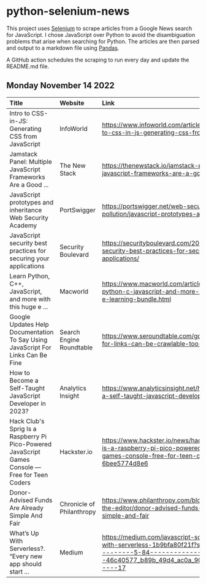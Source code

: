# python-selenium-news

This project uses [Selenium](https://www.seleniumhq.org/) to scrape articles from a Google News search for JavaScript.
I chose JavaScript over Python to avoid the disambiguation problems that arise when searching for Python.
The articles are then parsed and output to a markdown file using [Pandas](https://pandas.pydata.org/).

A GitHub action schedules the scraping to run every day and update the README.md file.

## Monday November 14 2022


| Title                                                                                            | Website                   | Link                                                                                                                                                                     |
|:-------------------------------------------------------------------------------------------------|:--------------------------|:-------------------------------------------------------------------------------------------------------------------------------------------------------------------------|
| Intro to CSS-in-JS: Generating CSS from JavaScript                                               | InfoWorld                 | https://www.infoworld.com/article/3678950/intro-to-css-in-js-generating-css-from-javascript.html                                                                         |
| Jamstack Panel: Multiple JavaScript Frameworks Are a Good ...                                    | The New Stack             | https://thenewstack.io/jamstack-panel-multiple-javascript-frameworks-are-a-good-thing/                                                                                   |
| JavaScript prototypes and inheritance  Web Security Academy                                      | PortSwigger               | https://portswigger.net/web-security/prototype-pollution/javascript-prototypes-and-inheritance                                                                           |
| JavaScript security best practices for securing your applications                                | Security Boulevard        | https://securityboulevard.com/2022/11/javascript-security-best-practices-for-securing-your-applications/                                                                 |
| Learn Python, C++, JavaScript, and more with this huge e ...                                     | Macworld                  | https://www.macworld.com/article/1369540/learn-python-c-javascript-and-more-with-this-huge-e-learning-bundle.html                                                        |
| Google Updates Help Documentation To Say Using JavaScript For Links Can Be Fine                  | Search Engine Roundtable  | https://www.seroundtable.com/google-javascript-for-links-can-be-crawlable-too-34385.html                                                                                 |
| How to Become a Self-Taught JavaScript Developer in 2023?                                        | Analytics Insight         | https://www.analyticsinsight.net/how-to-become-a-self-taught-javascript-developer-in-2023/                                                                               |
| Hack Club's Sprig Is a Raspberry Pi Pico-Powered JavaScript Games Console — Free for Teen Coders | Hackster.io               | https://www.hackster.io/news/hack-club-s-sprig-is-a-raspberry-pi-pico-powered-javascript-games-console-free-for-teen-coders-6bee5774d8e6                                 |
| Donor-Advised Funds Are Already Simple And Fair                                                  | Chronicle of Philanthropy | https://www.philanthropy.com/blogs/letters-to-the-editor/donor-advised-funds-are-already-simple-and-fair                                                                 |
| What’s Up With Serverless?. “Every new app should start ...                                      | Medium                    | https://medium.com/javascript-scene/whats-up-with-serverless-1b9bfa80f21f?source=topics_v2---------5-84--------------------46c40577_b89b_49d4_ac0a_9049d740f376-------17 |